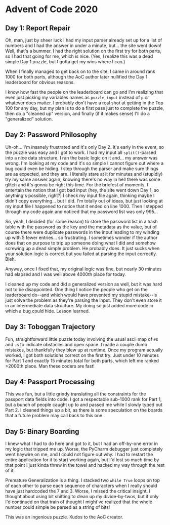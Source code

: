 # Advent of Code 2020

## Day 1: Report Repair

Oh, man, just by sheer luck I had my input parser already set up for a list 
of numbers and I had the answer in under a minute, but... the site went down!
Well, that's a bummer.  I had the right solution on the first try for both 
parts, so I had that going for me, which is nice. (Yes, I realize this was a 
dead simple Day 1 puzzle, but I gotta get my wins where I can.)

When I finally managed to get back on to the site, I came in around rank 1000
for both parts, although the AoC author later nullified the Day 1 leaderboard 
for obvious reasons.

I know how fast the people on the leaderboard can go and I'm realizing that
even just picking my variables names as `puzzle_input` instead of `p` or 
whatever does matter.  I probably don't have a real shot at getting in the 
Top 100 for any day, but my plan is to do a first pass just to complete the
puzzle, then do a "cleaned up" version, and finally (if it makes sense) I'll
do a "generalized" solution.

## Day 2: Password Philosophy

Uh-oh... I'm insanely frustrated and it's only Day 2.  It's early in the event, 
so the puzzle was easy and I got to work.  I had my input all `split()`-parsed 
into a nice data structure, I ran the basic logic on it and... my answer was 
wrong.  I'm looking at my code and it's so simple I cannot figure out where
a bug could even be hiding.  I step through the parser and make sure things
are as expected, and they are.  I literally stare at it for minutes and 
(stupidly) try my same answer again, knowing there's no way in hell there
was some glitch and it's gonna be right this time.  For the briefest of 
moments, I entertain the notion that I got bad input (hey, the site went 
down Day 1, so anything's possible, right?)  I check my input file again, 
thinking maybe I didn't copy everything... but I did.  I'm totally out of
ideas, but just looking at my input file I happened to notice that it ended
on line 1000.  Then I stepped through my code again and noticed that my
password list was only 995... 

So, yeah, I decided (for some reason) to store the password list in a
hash table with the password as the key and the metadata as the value,
but of course there were duplicate passwords in the input leading to my
winding up with 5 fewer entries... so frustrating.  I sometimes wonder
if the author does that on purpose to trip up someone doing what I did
and somehow screwing up a dead simple problem.  He probably does.  It
just sucks when your solution logic is correct but you failed at parsing
the input correctly.  Bleh.

Anyway, once I fixed that, my original logic was fine, but nearly 30
minutes had elapsed and I was well above 4000th place for today.

I cleaned up my code and did a generalized version as well, but it was
hard not to be disappointed.  One thing I notice the people who get on
the leaderboard do--and which would have prevented my stupid mistake--is
just solve the problem as they're parsing the input.  They don't even store
it in an intermediate data structure.  My doing so just added more code in
which a bug could hide.  Lesson learned.

## Day 3: Toboggan Trajectory

Fun, straightforward little puzzle today involving the usual ascii map
of `#`s and `.`s to indicate obstacles and open space.  I made a couple
dumb mistakes, but thankfully they blew up at runtime.  Once my program
actually worked, I got both solutions correct on the first try.  Just 
under 10 minutes for Part 1 and exactly 15 minutes total for both parts,
which left me ranked >2000th place.  Man these coders are fast!

## Day 4: Passport Processing

This was fun, but a little grindy translating all the constraints for the 
passport data fields into code.  I got a respectable sub-1000 rank for Part 1,
but a bunch of people caught up to and passed me while I slowly typed out
Part 2.  I cleaned things up a bit, as there is some speculation on the
boards that a future problem may call back to this one.

## Day 5: Binary Boarding

I knew what I had to do here and got to it, but I had an off-by-one
error in my logic that tripped me up.  Worse, the PyCharm debugger
just completely went haywire on me, and I could not figure out why.
I had to restart the entire application for it to start working again,
but I'd lost so much time by that point I just kinda threw in the 
towel and hacked my way through the rest of it.

Premature Generalization is a thing.  I stacked two `while True` loops
on top of each other to parse each sequence of characters when I really
should have just hardcoded the 7 and 3.  Worse, I missed the critical
insight.  I thought about using bit shifting to clean up my divide-by-twos,
but if only I'd continued on that train of thought I might've realized
that the whole number could simple be parsed as a string of bits!

This was an ingenious puzzle.  Kudos to the AoC creator.